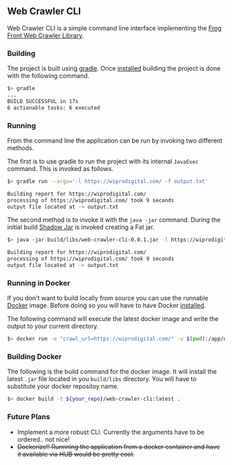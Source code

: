 ## Web Crawler CLI

Web Crawler CLI is a simple command line interface implementing the [Frog Front Web Crawler Library](https://github.com/Frog-Front/web-crawler).

### Building
The project is built using [gradle](https://gradle.org/). Once [installed](https://gradle.org/install/) building the project is done with the following command.

```bash
$> gradle
...
BUILD SUCCESSFUL in 17s
6 actionable tasks: 6 executed
```

### Running
From the command line the application can be run by invoking two different methods.

The first is to use gradle to run the project with its internal `JavaExec` command. This is invoked as follows.

```bash
$> gradle run --args='-l https://wiprodigital.com/ -f output.txt'

Building report for https://wiprodigital.com/
processing of https://wiprodigital.com/ took 9 seconds
output file located at -> output.txt

```

The second method is to invoke it with the `java -jar` command. During the initial build [Shadow Jar](https://github.com/johnrengelman/shadow) is invoked creating a Fat jar.

```bash
$> java -jar build/libs/web-crawler-cli-0.0.1.jar -l https://wiprodigital.com/ -f output.txt

Building report for https://wiprodigital.com/
processing of https://wiprodigital.com/ took 9 seconds
output file located at -> output.txt

```
### Running in Docker
If you don't want to build locally from source you can use the runnable [Docker](https://www.docker.com/) image. Before doing so you will have to have Docker [installed](https://docs.docker.com/install/).

The following command will execute the latest docker image and write the output to your current directory.

```bash
$> docker run -e "crawl_url=https://wiprodigital.com/" -v $(pwd):/app/out cuzz22000/web-crawler-cli
```

### Building Docker
The following is the build command for the docker image. It will install the latest `.jar` file located in you `build/libs` directory. You will have to substitute your docker repositoy name.

```bash
$> docker build -t ${your_repo}/web-crawler-cli:latest .
```

### Future Plans
  - Implement a more robust CLI. Currently the arguments have to be ordered.. not nice!
  - ~~Dockerize!! Runnning the application from a docker container and have it available via HUB would be pretty cool.~~
